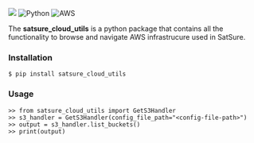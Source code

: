 ![](https://img.shields.io/badge/Build-passing-brightgreen)
![Python](https://img.shields.io/badge/Python%20-%2314354C.svg?logo=python&logoColor=white)
![AWS](https://img.shields.io/badge/Amazon_AWS-232F3E?logo=amazon-aws&logoColor=yellow)



The **satsure_cloud_utils** is a python package that contains all the functionality to browse and navigate AWS infrastrucure used in SatSure.

###  Installation

```
$ pip install satsure_cloud_utils  
```

### Usage

```
>> from satsure_cloud_utils import GetS3Handler
>> s3_handler = GetS3Handler(config_file_path="<config-file-path>")
>> output = s3_handler.list_buckets()
>> print(output)
```
